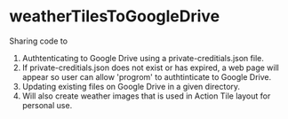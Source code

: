 # weatherTilesToGoogleDrive
Sharing code to
  1. Authtenticating to Google Drive using a private-creditials.json file.
  2. If private-creditials.json does not exist or has expired, a web page will appear so user can allow 'progrom' to authtinticate to Google Drive.
  3. Updating existing files on Google Drive in a given directory.
  4. Will also create weather images that is used in Action Tile layout for personal use. 
